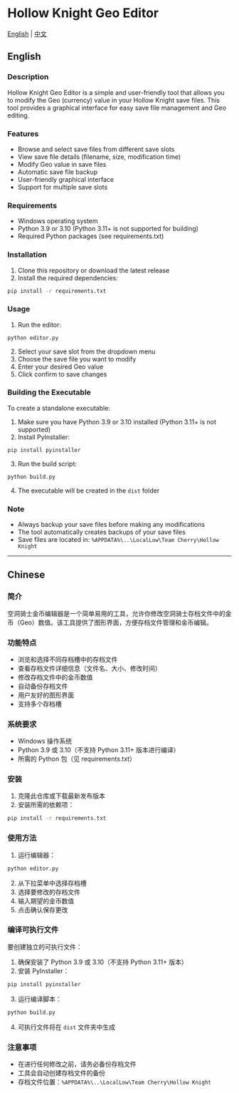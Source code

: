 # Hollow Knight Geo Editor

[English](#english) | [中文](#chinese)

## English

### Description
Hollow Knight Geo Editor is a simple and user-friendly tool that allows you to modify the Geo (currency) value in your Hollow Knight save files. This tool provides a graphical interface for easy save file management and Geo editing.

### Features
- Browse and select save files from different save slots
- View save file details (filename, size, modification time)
- Modify Geo value in save files
- Automatic save file backup
- User-friendly graphical interface
- Support for multiple save slots

### Requirements
- Windows operating system
- Python 3.9 or 3.10 (Python 3.11+ is not supported for building)
- Required Python packages (see requirements.txt)

### Installation
1. Clone this repository or download the latest release
2. Install the required dependencies:
```bash
pip install -r requirements.txt
```

### Usage
1. Run the editor:
```bash
python editor.py
```
2. Select your save slot from the dropdown menu
3. Choose the save file you want to modify
4. Enter your desired Geo value
5. Click confirm to save changes

### Building the Executable
To create a standalone executable:

1. Make sure you have Python 3.9 or 3.10 installed (Python 3.11+ is not supported)
2. Install PyInstaller:
```bash
pip install pyinstaller
```
3. Run the build script:
```bash
python build.py
```
4. The executable will be created in the `dist` folder

### Note
- Always backup your save files before making any modifications
- The tool automatically creates backups of your save files
- Save files are located in: `%APPDATA%\..\LocalLow\Team Cherry\Hollow Knight`

---

## Chinese

### 简介
空洞骑士金币编辑器是一个简单易用的工具，允许你修改空洞骑士存档文件中的金币（Geo）数值。该工具提供了图形界面，方便存档文件管理和金币编辑。

### 功能特点
- 浏览和选择不同存档槽中的存档文件
- 查看存档文件详细信息（文件名、大小、修改时间）
- 修改存档文件中的金币数值
- 自动备份存档文件
- 用户友好的图形界面
- 支持多个存档槽

### 系统要求
- Windows 操作系统
- Python 3.9 或 3.10（不支持 Python 3.11+ 版本进行编译）
- 所需的 Python 包（见 requirements.txt）

### 安装
1. 克隆此仓库或下载最新发布版本
2. 安装所需的依赖项：
```bash
pip install -r requirements.txt
```

### 使用方法
1. 运行编辑器：
```bash
python editor.py
```
2. 从下拉菜单中选择存档槽
3. 选择要修改的存档文件
4. 输入期望的金币数值
5. 点击确认保存更改

### 编译可执行文件
要创建独立的可执行文件：

1. 确保安装了 Python 3.9 或 3.10（不支持 Python 3.11+ 版本）
2. 安装 PyInstaller：
```bash
pip install pyinstaller
```
3. 运行编译脚本：
```bash
python build.py
```
4. 可执行文件将在 `dist` 文件夹中生成

### 注意事项
- 在进行任何修改之前，请务必备份存档文件
- 工具会自动创建存档文件的备份
- 存档文件位置：`%APPDATA%\..\LocalLow\Team Cherry\Hollow Knight`
